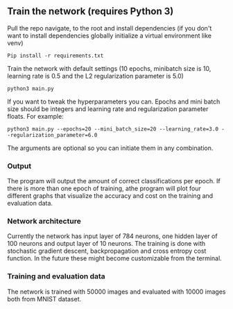 ## Train the network (requires Python 3)
Pull the repo navigate, to the root and install dependencies (if you don't want to install dependencies globally
initialize a virtual environment like venv) 
```
Pip install -r requirements.txt
```
Train the network with default settings (10 epochs, minibatch size is 10, learning rate is 0.5 and the L2 regularization
parameter is 5.0)
```
python3 main.py
```
If you want to tweak the hyperparameters you can. Epochs and mini batch size should be integers and learning rate and
regularization parameter floats. For example: 
```
python3 main.py --epochs=20 --mini_batch_size=20 --learning_rate=3.0 --regularization_parameter=6.0
```
The arguments are optional so you can initiate them in any combination.

### Output
The program will output the amount of correct classifications per epoch. If there is more than one epoch of training,
athe program will plot four different graphs that visualize the accuracy and cost on the training and evaluation data.

### Network architecture 
Currently the network has input layer of 784 neurons, one hidden layer of 100 neurons and output layer of 10 neurons.
The training is done with stochastic gradient descent, backpropagation and cross entropy cost function. In the future these
might become customizable from the terminal.

### Training and evaluation data
The network is trained with 50000 images and evaluated with 10000 images both from MNIST dataset.
